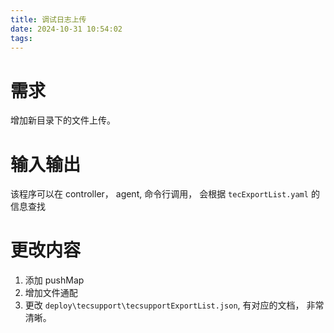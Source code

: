 ```yaml
---
title: 调试日志上传
date: 2024-10-31 10:54:02
tags:
---
```


# 需求

增加新目录下的文件上传。


# 输入输出

该程序可以在 controller， agent, 命令行调用， 会根据 `tecExportList.yaml` 的信息查找

# 更改内容

1. 添加 pushMap
2. 增加文件通配
3. 更改 `deploy\tecsupport\tecsupportExportList.json`, 有对应的文档， 非常清晰。
